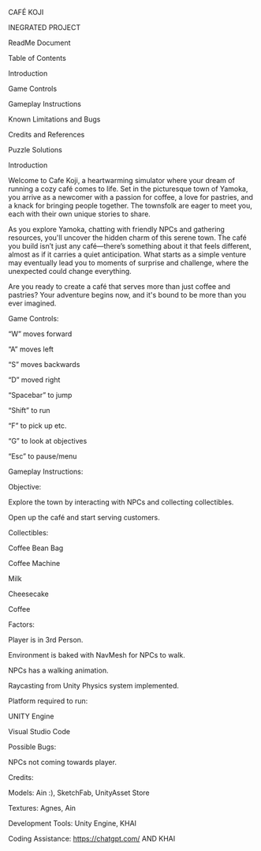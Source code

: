 CAFÉ KOJI  

INEGRATED PROJECT 

ReadMe Document 

 

 

 

 

Table of Contents 

Introduction 

Game Controls 

Gameplay Instructions 

Known Limitations and Bugs 

Credits and References 

Puzzle Solutions 

 

 

 

 

 

 

 

 

 

 

Introduction 

Welcome to Cafe Koji, a heartwarming simulator where your dream of running a cozy café comes to life. Set in the picturesque town of Yamoka, you arrive as a newcomer with a passion for coffee, a love for pastries, and a knack for bringing people together. The townsfolk are eager to meet you, each with their own unique stories to share. 

As you explore Yamoka, chatting with friendly NPCs and gathering resources, you'll uncover the hidden charm of this serene town. The café you build isn’t just any café—there’s something about it that feels different, almost as if it carries a quiet anticipation. What starts as a simple venture may eventually lead you to moments of surprise and challenge, where the unexpected could change everything. 

Are you ready to create a café that serves more than just coffee and pastries? Your adventure begins now, and it's bound to be more than you ever imagined. 

 

 

Game Controls: 

“W” moves forward 

“A” moves left 

“S” moves backwards 

“D” moved right 

“Spacebar” to jump 

“Shift” to run 

“F” to pick up etc. 

“G” to look at objectives 

“Esc” to pause/menu 

 

 

 

 

 

Gameplay Instructions: 

Objective:  

Explore the town by interacting with NPCs and collecting collectibles.  

Open up the café and start serving customers. 

Collectibles: 

Coffee Bean Bag 

Coffee Machine 

Milk 

Cheesecake 

Coffee 

 

 

Factors: 

Player is in 3rd Person. 

Environment is baked with NavMesh for NPCs to walk.  

NPCs has a walking animation. 

Raycasting from Unity Physics system implemented. 

 

Platform required to run: 

UNITY Engine 

Visual Studio Code 

 

Possible Bugs: 

NPCs not coming towards player. 

 

Credits: 

Models: Ain :), SketchFab, UnityAsset Store 

Textures: Agnes, Ain 

Development Tools: Unity Engine, KHAI 

Coding Assistance: https://chatgpt.com/ AND KHAI 
